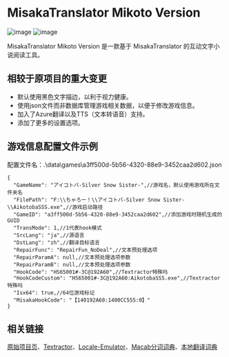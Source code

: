 # MisakaTranslator Mikoto Version
![image](https://github.com/liscs/MisakaTranslator/workflows/CI/badge.svg)
![image](https://github.com/liscs/MisakaTranslator/assets/70057922/0bf60266-63e6-4247-9cbb-ebe2b2008749)

MisakaTranslator Mikoto Version 是一款基于 MisakaTranslator 的互动文字小说阅读工具。
## 相较于原项目的重大变更
* 默认使用黑色文字描边，以利于视力健康。
* 使用json文件而非数据库管理游戏相关数据，以便于修改游戏信息。
* 加入了Azure翻译以及TTS（文本转语音）支持。
* 添加了更多的设置选项。

## 游戏信息配置文件示例
配置文件名：.\data\games\a3ff500d-5b56-4320-88e9-3452caa2d602.json
```json5
{
  "GameName": "アイコトバ-Silver Snow Sister-",//游戏名，默认使用游戏所在文件夹名
  "FilePath": "F:\\ちゃろー！\\アイコトバ-Silver Snow Sister-\\AikotobaSSS.exe",//游戏启动路径
  "GameID": "a3ff500d-5b56-4320-88e9-3452caa2d602",//添加游戏时随机生成的GUID
  "TransMode": 1,//1代表hook模式
  "SrcLang": "ja",//源语言
  "DstLang": "zh",//翻译目标语言
  "RepairFunc": "RepairFun_NoDeal",//文本预处理选项
  "RepairParamA": null,//文本预处理选项参数
  "RepairParamB": null,//文本预处理选项参数
  "HookCode": "HS65001#-3C@192A60",//Textractor特殊吗
  "HookCodeCustom": "HS65001#-3C@192A60:AikotobaSSS.exe",//Textractor特殊吗
  "Isx64": true,//64位游戏标记
  "MisakaHookCode": "【140192A60:1400CC555:0】"
}
```
## 相关链接
[原始项目页](https://github.com/hanmin0822/MisakaTranslator)、[Textractor](https://github.com/Artikash/Textractor)、[Locale-Emulator](https://github.com/xupefei/Locale-Emulator)、[Macab分词词典](https://clrd.ninjal.ac.jp/unidic)、[本地翻译词典](https://freemdict.com)
